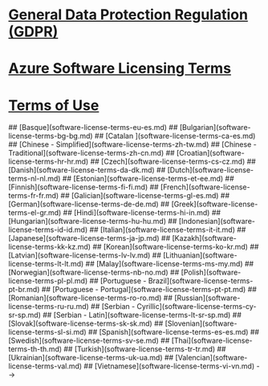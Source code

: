 
# [General Data Protection Regulation (GDPR)](gdpr.md)
# [Azure Software Licensing Terms](/legal/information-protection/software-license-terms)
# [Terms of Use](/legal/termsofuse)
<!-->
## [Basque](software-license-terms-eu-es.md)
## [Bulgarian](software-license-terms-bg-bg.md)
## [Catalan ](software-license-terms-ca-es.md)
## [Chinese - Simplified](software-license-terms-zh-tw.md)
## [Chinese - Traditional](software-license-terms-zh-cn.md)
## [Croatian](software-license-terms-hr-hr.md)
## [Czech](software-license-terms-cs-cz.md)
## [Danish](software-license-terms-da-dk.md)
## [Dutch](software-license-terms-nl-nl.md)
## [Estonian](software-license-terms-et-ee.md)
## [Finnish](software-license-terms-fi-fi.md)
## [French](software-license-terms-fr-fr.md)
## [Galician](software-license-terms-gl-es.md)
## [German](software-license-terms-de-de.md)
## [Greek](software-license-terms-el-gr.md)
## [Hindi](software-license-terms-hi-in.md)
## [Hungarian](software-license-terms-hu-hu.md)
## [Indonesian](software-license-terms-id-id.md)
## [Italian](software-license-terms-it-it.md)
## [Japanese](software-license-terms-ja-jp.md)
## [Kazakh](software-license-terms-kk-kz.md)
## [Korean](software-license-terms-ko-kr.md)
## [Latvian](software-license-terms-lv-lv.md)
## [Lithuanian](software-license-terms-lt-lt.md)
## [Malay](software-license-terms-ms-my.md)
## [Norwegian](software-license-terms-nb-no.md)
## [Polish](software-license-terms-pl-pl.md)
## [Portuguese - Brazil](software-license-terms-pt-br.md)
## [Portuguese - Portugal](software-license-terms-pt-pt.md)
## [Romanian](software-license-terms-ro-ro.md)
## [Russian](software-license-terms-ru-ru.md)
## [Serbian - Cyrillic](software-license-terms-cy-sr-sp.md)
## [Serbian - Latin](software-license-terms-lt-sr-sp.md)
## [Slovak](software-license-terms-sk-sk.md)
## [Slovenian](software-license-terms-sl-si.md)
## [Spanish](software-license-terms-es-es.md)
## [Swedish](software-license-terms-sv-se.md)
## [Thai](software-license-terms-th-th.md)
## [Turkish](software-license-terms-tr-tr.md)
## [Ukrainian](software-license-terms-uk-ua.md)
## [Valencian](software-license-terms-val.md)
## [Vietnamese](software-license-terms-vi-vn.md)

-->